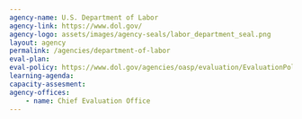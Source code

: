 ```yaml
---
agency-name: U.S. Department of Labor
agency-link: https://www.dol.gov/
agency-logo: assets/images/agency-seals/labor_department_seal.png
layout: agency
permalink: /agencies/department-of-labor
eval-plan:
eval-policy: https://www.dol.gov/agencies/oasp/evaluation/EvaluationPolicy
learning-agenda:
capacity-assesment:
agency-offices:
    - name: Chief Evaluation Office
---
```

